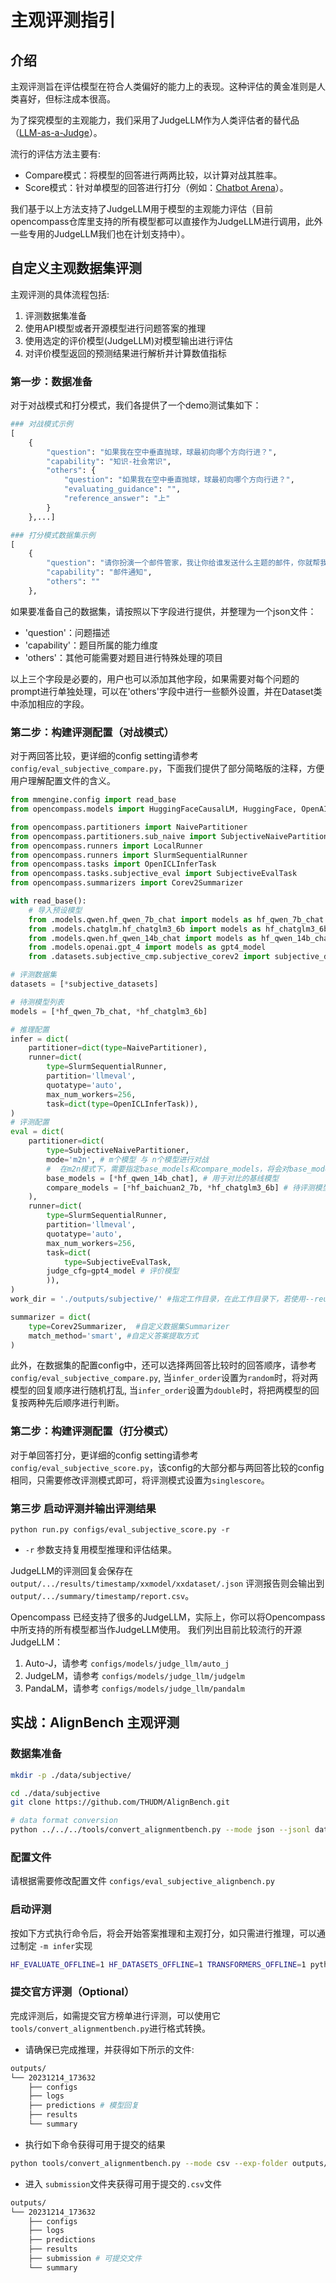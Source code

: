 # 主观评测指引

## 介绍

主观评测旨在评估模型在符合人类偏好的能力上的表现。这种评估的黄金准则是人类喜好，但标注成本很高。

为了探究模型的主观能力，我们采用了JudgeLLM作为人类评估者的替代品（[LLM-as-a-Judge](https://arxiv.org/abs/2306.05685)）。

流行的评估方法主要有:

- Compare模式：将模型的回答进行两两比较，以计算对战其胜率。
- Score模式：针对单模型的回答进行打分（例如：[Chatbot Arena](https://chat.lmsys.org/)）。

我们基于以上方法支持了JudgeLLM用于模型的主观能力评估（目前opencompass仓库里支持的所有模型都可以直接作为JudgeLLM进行调用，此外一些专用的JudgeLLM我们也在计划支持中）。

## 自定义主观数据集评测

主观评测的具体流程包括:

1. 评测数据集准备
2. 使用API模型或者开源模型进行问题答案的推理
3. 使用选定的评价模型(JudgeLLM)对模型输出进行评估
4. 对评价模型返回的预测结果进行解析并计算数值指标

### 第一步：数据准备

对于对战模式和打分模式，我们各提供了一个demo测试集如下：

```python
### 对战模式示例
[
    {
        "question": "如果我在空中垂直抛球，球最初向哪个方向行进？",
        "capability": "知识-社会常识",
        "others": {
            "question": "如果我在空中垂直抛球，球最初向哪个方向行进？",
            "evaluating_guidance": "",
            "reference_answer": "上"
        }
    },...]

### 打分模式数据集示例
[
    {
        "question": "请你扮演一个邮件管家，我让你给谁发送什么主题的邮件，你就帮我扩充好邮件正文，并打印在聊天框里。你需要根据我提供的邮件收件人以及邮件主题，来斟酌用词，并使用合适的敬语。现在请给导师发送邮件，询问他是否可以下周三下午15:00进行科研同步会，大约200字。",
        "capability": "邮件通知",
        "others": ""
    },
```

如果要准备自己的数据集，请按照以下字段进行提供，并整理为一个json文件：

- 'question'：问题描述
- 'capability'：题目所属的能力维度
- 'others'：其他可能需要对题目进行特殊处理的项目

以上三个字段是必要的，用户也可以添加其他字段，如果需要对每个问题的prompt进行单独处理，可以在'others'字段中进行一些额外设置，并在Dataset类中添加相应的字段。

### 第二步：构建评测配置（对战模式）

对于两回答比较，更详细的config setting请参考 `config/eval_subjective_compare.py`，下面我们提供了部分简略版的注释，方便用户理解配置文件的含义。

```python
from mmengine.config import read_base
from opencompass.models import HuggingFaceCausalLM, HuggingFace, OpenAI

from opencompass.partitioners import NaivePartitioner
from opencompass.partitioners.sub_naive import SubjectiveNaivePartitioner
from opencompass.runners import LocalRunner
from opencompass.runners import SlurmSequentialRunner
from opencompass.tasks import OpenICLInferTask
from opencompass.tasks.subjective_eval import SubjectiveEvalTask
from opencompass.summarizers import Corev2Summarizer

with read_base():
    # 导入预设模型
    from .models.qwen.hf_qwen_7b_chat import models as hf_qwen_7b_chat
    from .models.chatglm.hf_chatglm3_6b import models as hf_chatglm3_6b
    from .models.qwen.hf_qwen_14b_chat import models as hf_qwen_14b_chat
    from .models.openai.gpt_4 import models as gpt4_model
    from .datasets.subjective_cmp.subjective_corev2 import subjective_datasets

# 评测数据集
datasets = [*subjective_datasets]

# 待测模型列表
models = [*hf_qwen_7b_chat, *hf_chatglm3_6b]

# 推理配置
infer = dict(
    partitioner=dict(type=NaivePartitioner),
    runner=dict(
        type=SlurmSequentialRunner,
        partition='llmeval',
        quotatype='auto',
        max_num_workers=256,
        task=dict(type=OpenICLInferTask)),
)
# 评测配置
eval = dict(
    partitioner=dict(
        type=SubjectiveNaivePartitioner,
        mode='m2n', # m个模型 与 n个模型进行对战
        #  在m2n模式下，需要指定base_models和compare_models，将会对base_models和compare_models生成对应的两两pair（去重且不会与自身进行比较）
        base_models = [*hf_qwen_14b_chat], # 用于对比的基线模型
        compare_models = [*hf_baichuan2_7b, *hf_chatglm3_6b] # 待评测模型
    ),
    runner=dict(
        type=SlurmSequentialRunner,
        partition='llmeval',
        quotatype='auto',
        max_num_workers=256,
        task=dict(
            type=SubjectiveEvalTask,
        judge_cfg=gpt4_model # 评价模型
        )),
)
work_dir = './outputs/subjective/' #指定工作目录，在此工作目录下，若使用--reuse参数启动评测，将自动复用该目录下已有的所有结果

summarizer = dict(
    type=Corev2Summarizer,  #自定义数据集Summarizer
    match_method='smart', #自定义答案提取方式
)
```

此外，在数据集的配置config中，还可以选择两回答比较时的回答顺序，请参考`config/eval_subjective_compare.py`,
当`infer_order`设置为`random`时，将对两模型的回复顺序进行随机打乱,
当`infer_order`设置为`double`时，将把两模型的回复按两种先后顺序进行判断。

### 第二步：构建评测配置（打分模式）

对于单回答打分，更详细的config setting请参考 `config/eval_subjective_score.py`，该config的大部分都与两回答比较的config相同，只需要修改评测模式即可，将评测模式设置为`singlescore`。

### 第三步 启动评测并输出评测结果

```shell
python run.py configs/eval_subjective_score.py -r
```

- `-r` 参数支持复用模型推理和评估结果。

JudgeLLM的评测回复会保存在 `output/.../results/timestamp/xxmodel/xxdataset/.json`
评测报告则会输出到 `output/.../summary/timestamp/report.csv`。

Opencompass 已经支持了很多的JudgeLLM，实际上，你可以将Opencompass中所支持的所有模型都当作JudgeLLM使用。
我们列出目前比较流行的开源JudgeLLM：

1. Auto-J，请参考 `configs/models/judge_llm/auto_j`
2. JudgeLM，请参考 `configs/models/judge_llm/judgelm`
3. PandaLM，请参考 `configs/models/judge_llm/pandalm`

## 实战：AlignBench 主观评测

### 数据集准备

```bash
mkdir -p ./data/subjective/

cd ./data/subjective
git clone https://github.com/THUDM/AlignBench.git

# data format conversion
python ../../../tools/convert_alignmentbench.py --mode json --jsonl data/data_release.jsonl

```

### 配置文件

请根据需要修改配置文件 `configs/eval_subjective_alignbench.py`

### 启动评测

按如下方式执行命令后，将会开始答案推理和主观打分，如只需进行推理，可以通过制定 `-m infer`实现

```bash
HF_EVALUATE_OFFLINE=1 HF_DATASETS_OFFLINE=1 TRANSFORMERS_OFFLINE=1 python run.py configs/eval_subjective_alignbench.py
```

### 提交官方评测（Optional）

完成评测后，如需提交官方榜单进行评测，可以使用它`tools/convert_alignmentbench.py`进行格式转换。

- 请确保已完成推理，并获得如下所示的文件:

```bash
outputs/
└── 20231214_173632
    ├── configs
    ├── logs
    ├── predictions # 模型回复
    ├── results
    └── summary
```

- 执行如下命令获得可用于提交的结果

```bash
python tools/convert_alignmentbench.py --mode csv --exp-folder outputs/20231214_173632
```

- 进入 `submission`文件夹获得可用于提交的`.csv`文件

```bash
outputs/
└── 20231214_173632
    ├── configs
    ├── logs
    ├── predictions
    ├── results
    ├── submission # 可提交文件
    └── summary
```
